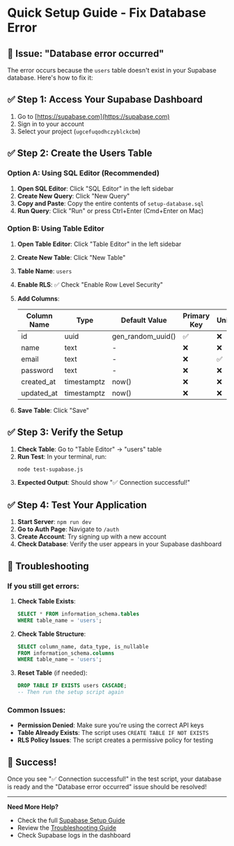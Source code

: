 # Quick Setup Guide - Fix Database Error

## 🚨 Issue: "Database error occurred"

The error occurs because the `users` table doesn't exist in your Supabase database. Here's how to fix it:

## ✅ Step 1: Access Your Supabase Dashboard

1. Go to [https://supabase.com](https://supabase.com)
2. Sign in to your account
3. Select your project (`ugcefuqodhczyblckcbm`)

## ✅ Step 2: Create the Users Table

### Option A: Using SQL Editor (Recommended)

1. **Open SQL Editor**: Click "SQL Editor" in the left sidebar
2. **Create New Query**: Click "New Query"
3. **Copy and Paste**: Copy the entire contents of `setup-database.sql`
4. **Run Query**: Click "Run" or press Ctrl+Enter (Cmd+Enter on Mac)

### Option B: Using Table Editor

1. **Open Table Editor**: Click "Table Editor" in the left sidebar
2. **Create New Table**: Click "New Table"
3. **Table Name**: `users`
4. **Enable RLS**: ✅ Check "Enable Row Level Security"
5. **Add Columns**:

   | Column Name | Type | Default Value | Primary Key | Unique | Nullable |
   |-------------|------|---------------|-------------|--------|----------|
   | id | uuid | gen_random_uuid() | ✅ | ❌ | ❌ |
   | name | text | - | ❌ | ❌ | ❌ |
   | email | text | - | ❌ | ✅ | ❌ |
   | password | text | - | ❌ | ❌ | ❌ |
   | created_at | timestamptz | now() | ❌ | ❌ | ❌ |
   | updated_at | timestamptz | now() | ❌ | ❌ | ❌ |

6. **Save Table**: Click "Save"

## ✅ Step 3: Verify the Setup

1. **Check Table**: Go to "Table Editor" → "users" table
2. **Run Test**: In your terminal, run:
   ```bash
   node test-supabase.js
   ```
3. **Expected Output**: Should show "✅ Connection successful!"

## ✅ Step 4: Test Your Application

1. **Start Server**: `npm run dev`
2. **Go to Auth Page**: Navigate to `/auth`
3. **Create Account**: Try signing up with a new account
4. **Check Database**: Verify the user appears in your Supabase dashboard

## 🔧 Troubleshooting

### If you still get errors:

1. **Check Table Exists**:
   ```sql
   SELECT * FROM information_schema.tables 
   WHERE table_name = 'users';
   ```

2. **Check Table Structure**:
   ```sql
   SELECT column_name, data_type, is_nullable 
   FROM information_schema.columns 
   WHERE table_name = 'users';
   ```

3. **Reset Table** (if needed):
   ```sql
   DROP TABLE IF EXISTS users CASCADE;
   -- Then run the setup script again
   ```

### Common Issues:

- **Permission Denied**: Make sure you're using the correct API keys
- **Table Already Exists**: The script uses `CREATE TABLE IF NOT EXISTS`
- **RLS Policy Issues**: The script creates a permissive policy for testing

## 🎉 Success!

Once you see "✅ Connection successful!" in the test script, your database is ready and the "Database error occurred" issue should be resolved!

---

**Need More Help?**
- Check the full [Supabase Setup Guide](./SUPABASE_SETUP.md)
- Review the [Troubleshooting Guide](./TROUBLESHOOTING.md)
- Check Supabase logs in the dashboard 